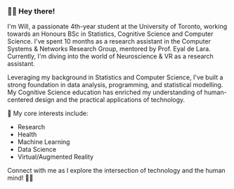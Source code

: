 ### 👋🏻 Hey there! 

I'm Will, a passionate 4th-year student at the University of Toronto, working towards an Honours BSc in Statistics, Cognitive Science and Computer Science. I've spent 10 months as a research assistant in the Computer Systems & Networks Research Group, mentored by Prof. Eyal de Lara. Currently, I'm diving into the world of Neuroscience & VR as a research assistant.

Leveraging my background in Statistics and Computer Science, I've built a strong foundation in data analysis, programming, and statistical modelling. My Cognitive Science education has enriched my understanding of human-centered design and the practical applications of technology.

🚀 My core interests include:

* Research
* Health 
* Machine Learning
* Data Science
* Virtual/Augmented Reality 

Connect with me as I explore the intersection of technology and the human mind! 🧠✨
